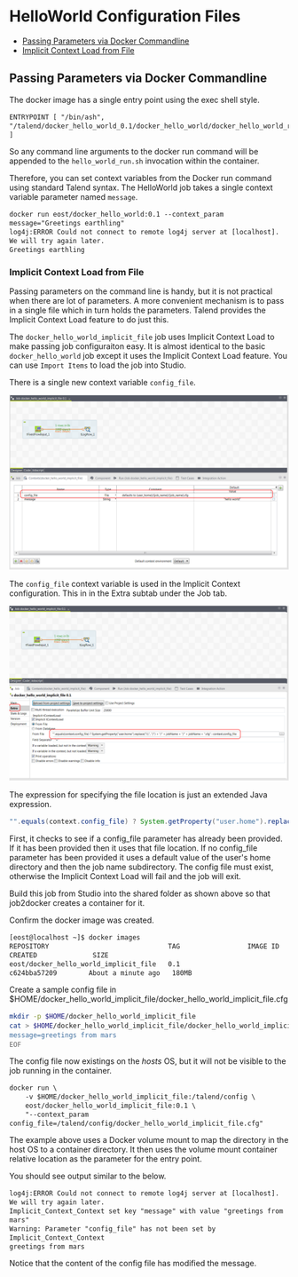 # HelloWorld Configuration Files

* [Passing Parameters via Docker Commandline](passing-parameters-via-docker-commandline)
* [Implicit Context Load from File](implicit-context-load-from-file)


## Passing Parameters via Docker Commandline

The docker image has a single entry point using the exec shell style.

    ENTRYPOINT [ "/bin/ash", "/talend/docker_hello_world_0.1/docker_hello_world/docker_hello_world_run.sh" ]

So any command line arguments to the docker run command will be appended to the `hello_world_run.sh` invocation within the container.

Therefore, you can set context variables from the Docker run command using standard Talend syntax.
The HelloWorld job takes a single context variable parameter named `message`.

````
docker run eost/docker_hello_world:0.1 --context_param message="Greetings earthling"
log4j:ERROR Could not connect to remote log4j server at [localhost]. We will try again later.
Greetings earthling
````

### Implicit Context Load from File

Passing parameters on the command line is handy, but it is not practical when there are lot of parameters.
A more convenient mechanism is to pass in a single file which in turn holds the parameters.
Talend provides the Implicit Context Load feature to do just this.

The `docker_hello_world_implicit_file` job uses Implicit Context Load to make passing job configuraiton easy.
It is almost identical to the basic `docker_hello_world` job except it uses the Implicit Context Load feature.
You can use `Import Items` to load the job into Studio.

There is a single new context variable `config_file`.

![context variables](pictures/docker_hello_world_implicit_file_context_variables.png)

The `config_file` context variable is used in the Implicit Context configuration.  This in in the Extra subtab under the Job tab.

![context variables](pictures/docker_hello_world_implicit_file_extra.png)

The expression for specifying the file location is just an extended Java expression.

````java
"".equals(context.config_file) ? System.getProperty("user.home").replace("\\", "/") + "/" + jobName + "/" + jobName + ".cfg" : context.config_file
````

First, it checks to see if a config_file parameter has already been provided.
If it has been provided then it uses that file location.
If no config_file parameter has been provided it uses a default value of the user's home directory and then the job name subdirectory.
The config file must exist, otherwise the Implicit Context Load will fail and the job will exit.

Build this job from Studio into the shared folder as shown above so that job2docker creates a container for it.

Confirm the docker image was created.

````
[eost@localhost ~]$ docker images
REPOSITORY                              TAG                 IMAGE ID            CREATED              SIZE
eost/docker_hello_world_implicit_file   0.1                 c624bba57209        About a minute ago   180MB
````

Create a sample config file in $HOME/docker_hello_world_implicit_file/docker_hello_world_implicit_file.cfg

````bash
mkdir -p $HOME/docker_hello_world_implicit_file
cat > $HOME/docker_hello_world_implicit_file/docker_hello_world_implicit_file.cfg <<EOF
message=greetings from mars
EOF
````

The config file now existings on the _hosts_ OS, but it will not be visible to the job running in the container.

````
docker run \
    -v $HOME/docker_hello_world_implicit_file:/talend/config \
    eost/docker_hello_world_implicit_file:0.1 \
    "--context_param config_file=/talend/config/docker_hello_world_implicit_file.cfg"
````

The example above uses a Docker volume mount to map the directory in the host OS to a container directory.
It then uses the volume mount container relative location as the parameter for the entry point.

You should see output similar to the below.

````
log4j:ERROR Could not connect to remote log4j server at [localhost]. We will try again later.
Implicit_Context_Context set key "message" with value "greetings from mars"
Warning: Parameter "config_file" has not been set by Implicit_Context_Context
greetings from mars
````

Notice that the content of the config file has modified the message.
